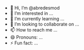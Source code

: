 - 👋 Hi, I’m @abredesmod
- 👀 I’m interested in ...
- 🌱 I’m currently learning ...
- 💞️ I’m looking to collaborate on ...
- 📫 How to reach me ...
- 😄 Pronouns: ...
- ⚡ Fun fact: ...

<!---
abredesmod/abredesmod is a ✨ special ✨ repository because its `README.md` (this file) appears on your GitHub profile.
You can click the Preview link to take a look at your changes.
--->
